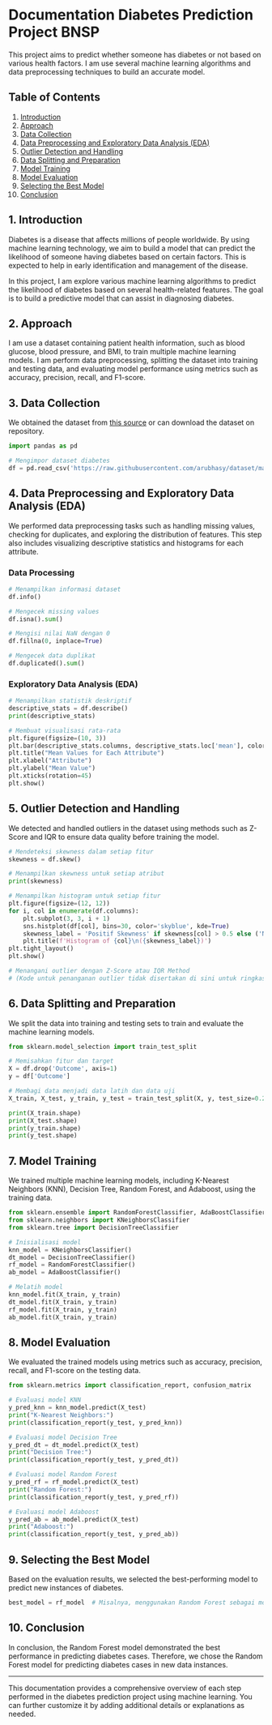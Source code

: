 # **Documentation Diabetes Prediction Project BNSP**
This project aims to predict whether someone has diabetes or not based on various health factors. I am use several machine learning algorithms and data preprocessing techniques to build an accurate model.

## Table of Contents

1. [Introduction](#1-introduction)
2. [Approach](#2-approach)
3. [Data Collection](#3-data-collection)
4. [Data Preprocessing and Exploratory Data Analysis (EDA)](#4-data-preprocessing-and-exploratory-data-analysis-eda)
5. [Outlier Detection and Handling](#5-outlier-detection-and-handling)
6. [Data Splitting and Preparation](#6-data-splitting-and-preparation)
7. [Model Training](#7-model-training)
8. [Model Evaluation](#8-model-evaluation)
9. [Selecting the Best Model](#9-selecting-the-best-model)
10. [Conclusion](#10-conclusion)

## 1. Introduction

Diabetes is a disease that affects millions of people worldwide. By using machine learning technology, we aim to build a model that can predict the likelihood of someone having diabetes based on certain factors. This is expected to help in early identification and management of the disease. 

In this project, I am explore various machine learning algorithms to predict the likelihood of diabetes based on several health-related features. The goal is to build a predictive model that can assist in diagnosing diabetes. 

## 2. Approach
I am use a dataset containing patient health information, such as blood glucose, blood pressure, and BMI, to train multiple machine learning models. I am perform data preprocessing, splitting the dataset into training and testing data, and evaluating model performance using metrics such as accuracy, precision, recall, and F1-score.

## 3. Data Collection

We obtained the dataset from [this source](https://raw.githubusercontent.com/arubhasy/dataset/main/diabetes.csv) or can download the dataset on repository.
```python
import pandas as pd

# Mengimpor dataset diabetes
df = pd.read_csv('https://raw.githubusercontent.com/arubhasy/dataset/main/diabetes.csv')
```

## 4. Data Preprocessing and Exploratory Data Analysis (EDA)

We performed data preprocessing tasks such as handling missing values, checking for duplicates, and exploring the distribution of features. This step also includes visualizing descriptive statistics and histograms for each attribute.

### Data Processing
```python
# Menampilkan informasi dataset
df.info()

# Mengecek missing values
df.isna().sum()

# Mengisi nilai NaN dengan 0
df.fillna(0, inplace=True)

# Mengecek data duplikat
df.duplicated().sum()
```

### Exploratory Data Analysis (EDA)
```python
# Menampilkan statistik deskriptif
descriptive_stats = df.describe()
print(descriptive_stats)

# Membuat visualisasi rata-rata
plt.figure(figsize=(10, 3))
plt.bar(descriptive_stats.columns, descriptive_stats.loc['mean'], color='skyblue')
plt.title("Mean Values for Each Attribute")
plt.xlabel("Attribute")
plt.ylabel("Mean Value")
plt.xticks(rotation=45)
plt.show()

```

## 5. Outlier Detection and Handling

We detected and handled outliers in the dataset using methods such as Z-Score and IQR to ensure data quality before training the model.
```python
# Mendeteksi skewness dalam setiap fitur
skewness = df.skew()

# Menampilkan skewness untuk setiap atribut
print(skewness)

# Menampilkan histogram untuk setiap fitur
plt.figure(figsize=(12, 12))
for i, col in enumerate(df.columns):
    plt.subplot(3, 3, i + 1)
    sns.histplot(df[col], bins=30, color='skyblue', kde=True)
    skewness_label = 'Positif Skewness' if skewness[col] > 0.5 else ('Negatif Skewness' if skewness[col] < -0.5 else 'Mendekati Normal')
    plt.title(f'Histogram of {col}\n({skewness_label})')
plt.tight_layout()
plt.show()

# Menangani outlier dengan Z-Score atau IQR Method
# (Kode untuk penanganan outlier tidak disertakan di sini untuk ringkasnya)

```

## 6. Data Splitting and Preparation

We split the data into training and testing sets to train and evaluate the machine learning models.
```python
from sklearn.model_selection import train_test_split

# Memisahkan fitur dan target
X = df.drop('Outcome', axis=1)
y = df['Outcome']

# Membagi data menjadi data latih dan data uji
X_train, X_test, y_train, y_test = train_test_split(X, y, test_size=0.2, random_state=42)

print(X_train.shape)
print(X_test.shape)
print(y_train.shape)
print(y_test.shape)
```

## 7. Model Training

We trained multiple machine learning models, including K-Nearest Neighbors (KNN), Decision Tree, Random Forest, and Adaboost, using the training data.
```python
from sklearn.ensemble import RandomForestClassifier, AdaBoostClassifier
from sklearn.neighbors import KNeighborsClassifier
from sklearn.tree import DecisionTreeClassifier

# Inisialisasi model
knn_model = KNeighborsClassifier()
dt_model = DecisionTreeClassifier()
rf_model = RandomForestClassifier()
ab_model = AdaBoostClassifier()

# Melatih model
knn_model.fit(X_train, y_train)
dt_model.fit(X_train, y_train)
rf_model.fit(X_train, y_train)
ab_model.fit(X_train, y_train)
```

## 8. Model Evaluation

We evaluated the trained models using metrics such as accuracy, precision, recall, and F1-score on the testing data.
```python
from sklearn.metrics import classification_report, confusion_matrix

# Evaluasi model KNN
y_pred_knn = knn_model.predict(X_test)
print("K-Nearest Neighbors:")
print(classification_report(y_test, y_pred_knn))

# Evaluasi model Decision Tree
y_pred_dt = dt_model.predict(X_test)
print("Decision Tree:")
print(classification_report(y_test, y_pred_dt))

# Evaluasi model Random Forest
y_pred_rf = rf_model.predict(X_test)
print("Random Forest:")
print(classification_report(y_test, y_pred_rf))

# Evaluasi model Adaboost
y_pred_ab = ab_model.predict(X_test)
print("Adaboost:")
print(classification_report(y_test, y_pred_ab))
```

## 9. Selecting the Best Model

Based on the evaluation results, we selected the best-performing model to predict new instances of diabetes.
```python
best_model = rf_model  # Misalnya, menggunakan Random Forest sebagai model terbaik
```

## 10. Conclusion

In conclusion, the Random Forest model demonstrated the best performance in predicting diabetes cases. Therefore, we chose the Random Forest model for predicting diabetes cases in new data instances.

---

This documentation provides a comprehensive overview of each step performed in the diabetes prediction project using machine learning. You can further customize it by adding additional details or explanations as needed.
